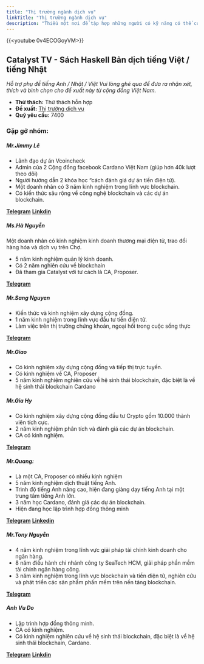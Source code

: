 ```yaml
---
title: "Thị trường ngành dịch vụ"
linkTitle: "Thị trường ngành dịch vụ"
description: "Thiếu một nơi để tập hợp những người có kỹ năng có thể cung cấp dịch vụ hỗ trợ cho những người đề xuất và CA chưa có kinh nghiệm với chi phí hợp lý."
---
```


{{<youtube 0v4ECOGoyVM>}}

## Catalyst TV - Sách Haskell Bản dịch tiếng Việt / tiếng Nhật

*Hỗ trợ phụ đề tiếng Anh / Nhật / Việt Vui lòng ghé qua để đưa ra nhận xét, thích và bình chọn cho đề xuất này từ cộng đồng Việt Nam.*

- **Thử thách:** Thử thách hỗn hợp
- **Đề xuất:** [Thị trường dịch vụ](https://cardano.ideascale.com/c/idea/404213)
- **Quỹ yêu cầu:** 7400

### Gặp gỡ nhóm:

##### **Mr.Jimmy Lê**

- Lãnh đạo dự án Vcoincheck
- Admin của 2 Cộng đồng facebook Cardano Việt Nam (giúp hơn 40k lượt theo dõi)
- Người hướng dẫn 2 khóa học “cách đánh giá dự án tiền điện tử).
- Một doanh nhân có 3 năm kinh nghiệm trong lĩnh vực blockchain.
- Có kiến thức sâu rộng về công nghệ blockchain và các dự án blockchain.

[**Telegram**](https://t.me/Jimmy_Lee01)
[**Linkdin**](linkedin.com/in/le-linh-813125117)

##### **Ms.Hà Nguyễn**

Một doanh nhân có kinh nghiệm kinh doanh thương mại điện tử, trao đổi hàng hóa và dịch vụ trên Chợ.

- 5 năm kinh nghiệm quản lý kinh doanh.
- Có 2 năm nghiên cứu về blockchain
- Đã tham gia Catalyst với tư cách là CA, Proposer.

[**Telegram**](https://t.me/hanguyen122009)

##### **Mr.Sang Nguyen**

- Kiến thức và kinh nghiệm xây dựng cộng đồng.
- 1 năm kinh nghiệm trong lĩnh vực đầu tư tiền điện tử.
- Làm việc trên thị trường chứng khoán, ngoại hối trong cuộc sống thực

[**Telegram**](https://t.me/IlumNguyen)

##### **Mr.Giao**

- Có kinh nghiệm xây dựng cộng đồng và tiếp thị trực tuyến.
- Có kinh nghiệm về CA, Proposer
- 5 năm kinh nghiệm nghiên cứu về hệ sinh thái blockchain, đặc biệt là về hệ sinh thái blockchain Cardano

##### **Mr.Gia Hy**

- Có kinh nghiệm xây dựng cộng đồng đầu tư Crypto gồm 10.000 thành viên tích cực.
- 2 năm kinh nghiệm phân tích và đánh giá các dự án blockchain.
- CA có kinh nghiệm.

[**Telegram**](https://t.me/GiaHyVuong)

##### **Mr.Quang:**

- Là một CA, Proposer có nhiều kinh nghiệm
- 5 năm kinh nghiệm dịch thuật tiếng Anh.
- Trình độ tiếng Anh nâng cao, hiện đang giảng dạy tiếng Anh tại một trung tâm tiếng Anh lớn.
- 3 năm học Cardano, đánh giá các dự án blockchain.
- Hiện đang học lập trình hợp đồng thông minh

[**Telegram**](https://t.me/quangdaniel)
[**Linkedin**](https://www.linkedin.com/in/tran-quang-33770b228/)

##### **Mr.Tony Nguyễn**

- 4 năm kinh nghiệm trong lĩnh vực giải pháp tài chính kinh doanh cho ngân hàng.
- 8 năm điều hành chi nhánh công ty SeaTech HCM, giải pháp phần mềm tài chính ngân hàng công.
- 3 năm kinh nghiệm trong lĩnh vực blockchain và tiền điện tử, nghiên cứu và phát triển các sản phẩm phần mềm trên nền tảng blockchain.

[**Telegram**](https://t.me/Trint2)

##### **Anh Vu Do**

- Lập trình hợp đồng thông minh.
- CA có kinh nghiệm.
- Có kinh nghiệm nghiên cứu về hệ sinh thái blockchain, đặc biệt là về hệ sinh thái blockchain, Cardano.

[**Telegram**](https://t.me/VuDo2312)
[**Linkdin**](https://www.linkedin.com/in/vu-do-4ba0a2109/)
